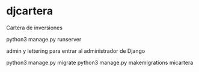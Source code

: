 # djcartera
Cartera de inversiones

python3 manage.py runserver

admin y lettering para entrar al administrador de Django

python3 manage.py migrate
python3 manage.py makemigrations micartera